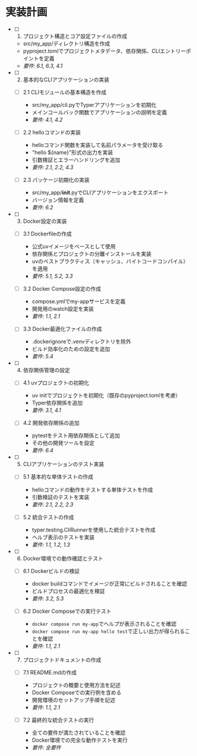 # 実装計画

- [ ] 1. プロジェクト構造とコア設定ファイルの作成
  - src/my_app/ディレクトリ構造を作成
  - pyproject.tomlでプロジェクトメタデータ、依存関係、CLIエントリーポイントを定義
  - _要件: 6.1, 6.3, 4.1_

- [ ] 2. 基本的なCLIアプリケーションの実装
  - [ ] 2.1 CLIモジュールの基本構造を作成
    - src/my_app/cli.pyでTyperアプリケーションを初期化
    - メインコールバック関数でアプリケーションの説明を定義
    - _要件: 4.1, 4.2_

  - [ ] 2.2 helloコマンドの実装
    - helloコマンド関数を実装して名前パラメータを受け取る
    - "hello ${name}"形式の出力を実装
    - 引数検証とエラーハンドリングを追加
    - _要件: 2.1, 2.2, 4.3_

  - [ ] 2.3 パッケージ初期化の実装
    - src/my_app/__init__.pyでCLIアプリケーションをエクスポート
    - バージョン情報を定義
    - _要件: 6.2_

- [ ] 3. Docker設定の実装
  - [ ] 3.1 Dockerfileの作成
    - 公式uvイメージをベースとして使用
    - 依存関係とプロジェクトの分離インストールを実装
    - uvのベストプラクティス（キャッシュ、バイトコードコンパイル）を適用
    - _要件: 5.1, 5.2, 3.3_

  - [ ] 3.2 Docker Compose設定の作成
    - compose.ymlでmy-appサービスを定義
    - 開発用のwatch設定を実装
    - _要件: 1.1, 2.1_

  - [ ] 3.3 Docker最適化ファイルの作成
    - .dockerignoreで.venvディレクトリを除外
    - ビルド効率化のための設定を追加
    - _要件: 5.4_

- [ ] 4. 依存関係管理の設定
  - [ ] 4.1 uvプロジェクトの初期化
    - uv initでプロジェクトを初期化（既存のpyproject.tomlを考慮）
    - Typer依存関係を追加
    - _要件: 3.1, 4.1_

  - [ ] 4.2 開発依存関係の追加
    - pytestをテスト用依存関係として追加
    - その他の開発ツールを設定
    - _要件: 6.4_

- [ ] 5. CLIアプリケーションのテスト実装
  - [ ] 5.1 基本的な単体テストの作成
    - helloコマンドの動作をテストする単体テストを作成
    - 引数検証のテストを実装
    - _要件: 2.1, 2.2, 2.3_

  - [ ] 5.2 統合テストの作成
    - typer.testing.CliRunnerを使用した統合テストを作成
    - ヘルプ表示のテストを実装
    - _要件: 1.1, 1.2, 1.3_

- [ ] 6. Docker環境での動作確認とテスト
  - [ ] 6.1 Dockerビルドの検証
    - docker buildコマンドでイメージが正常にビルドされることを確認
    - ビルドプロセスの最適化を検証
    - _要件: 3.2, 5.3_

  - [ ] 6.2 Docker Composeでの実行テスト
    - `docker compose run my-app`でヘルプが表示されることを確認
    - `docker compose run my-app hello test`で正しい出力が得られることを確認
    - _要件: 1.1, 2.1_

- [ ] 7. プロジェクトドキュメントの作成
  - [ ] 7.1 README.mdの作成
    - プロジェクトの概要と使用方法を記述
    - Docker Composeでの実行例を含める
    - 開発環境のセットアップ手順を記述
    - _要件: 1.1, 2.1_

  - [ ] 7.2 最終的な統合テストの実行
    - 全ての要件が満たされていることを確認
    - Docker環境での完全な動作テストを実行
    - _要件: 全要件_
